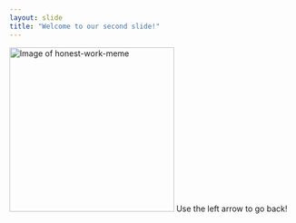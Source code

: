 ```yaml
---
layout: slide
title: "Welcome to our second slide!"
---
```

<img src="https://i.kym-cdn.com/entries/icons/original/000/028/021/work.jpg" width="290" height="auto" alt="Image of honest-work-meme">
Use the left arrow to go back!
